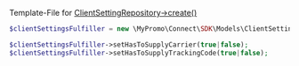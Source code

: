 Template-File for [ClientSettingRepository->create()][ClientSettingRepository]

```php
$clientSettingsFulfiller = new \MyPromo\Connect\SDK\Models\ClientSettingFulfiller();

$clientSettingsFulfiller->setHasToSupplyCarrier(true|false);
$clientSettingsFulfiller->setHasToSupplyTrackingCode(true|false);

```

[ClientSettingRepository]: ../Repositories/ClientSettingRepository.md
